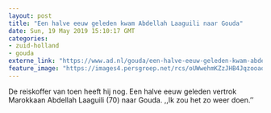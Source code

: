 ```yaml
---
layout: post
title: "Een halve eeuw geleden kwam Abdellah Laaguili naar Gouda"
date: Sun, 19 May 2019 15:10:17 GMT
categories: 
- zuid-holland 
- gouda 
externe_link: "https://www.ad.nl/gouda/een-halve-eeuw-geleden-kwam-abdellah-laaguili-naar-gouda~add24cfe/"
feature_image: "https://images4.persgroep.net/rcs/oUWwehmKZzJHB4JqzooaqKWZGSg/diocontent/148362725/_fitwidth/400/?appId=21791a8992982cd8da851550a453bd7f&quality=0.7"
---
```


De reiskoffer van toen heeft hij nog. Een halve eeuw geleden vertrok Marokkaan Abdellah Laaguili (70) naar Gouda. ,,Ik zou het zo weer doen.’’
